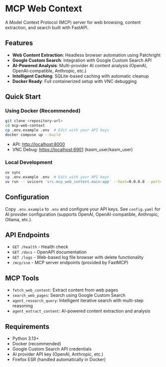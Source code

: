 # MCP Web Context

A Model Context Protocol (MCP) server for web browsing, content extraction, and search built with FastAPI.

## Features

- **Web Content Extraction**: Headless browser automation using Patchright
- **Google Custom Search**: Integration with Google Custom Search API  
- **AI-Powered Analysis**: Multi-provider AI content analysis (OpenAI, OpenAI-compatible, Anthropic, etc.)
- **Intelligent Caching**: SQLite-based caching with automatic cleanup
- **Docker Ready**: Full containerized setup with VNC debugging

## Quick Start

### Using Docker (Recommended)

```bash
git clone <repository-url>
cd mcp-web-context
cp .env.example .env  # Edit with your API keys
docker compose up --build
```


- API: <http://localhost:8000>
- VNC Debug: <https://localhost:6901> (kasm_user/kasm_user)

### Local Development

```bash
uv sync
cp .env.example .env  # Edit with your API keys
uv run -- uvicorn 'src.mcp_web_context.main:app' --host=0.0.0.0 --port=8000
```

## Configuration

Copy `.env.example` to `.env` and configure your API keys. See `config.yaml` for AI provider configuration (supports OpenAI, OpenAI-compatible, Anthropic, Ollama, etc.).

## API Endpoints

- `GET /health` - Health check
- `GET /docs` - OpenAPI documentation
- `GET /logs` - Web-based log file browser with delete functionality
- `/mcp/sse` - MCP server endpoints (provided by FastMCP)

## MCP Tools

- `fetch_web_content`: Extract content from web pages
- `search_web_pages`: Search using Google Custom Search  
- `agent_research_query`: Intelligent iterative search with multi-step reasoning
- `agent_extract_content`: AI-powered content extraction and analysis

## Requirements

- Python 3.13+
- Docker (recommended)
- Google Custom Search API credentials
- AI provider API key (OpenAI, Anthropic, etc.)
- Firefox ESR (handled automatically in Docker)

